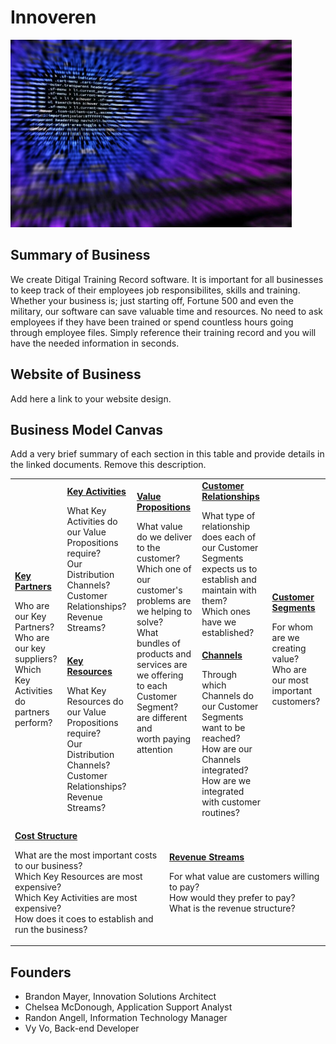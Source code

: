 # Innoveren
<img src="IMG_2149.jpg" alt="Team Image" height="300">

## Summary of Business
We create Ditigal Training Record software. It is important for all businesses to keep track of their employees job responsibilites, skills and training. Whether your business is; just starting off, Fortune 500 and even the military, our software can save valuable time and resources. No need to ask employees if they have been trained or spend countless hours going through employee files. Simply reference their training record and you will have the needed information in seconds.    

## Website of Business
Add here a link to your website design.

## Business Model Canvas
Add a very brief summary of each section in this table and provide details in the linked documents. Remove this description.

<table>
  <tr>
    <td rowspan="2">
      <b><a href="Key_Partners.md">Key Partners</a></b>
      <p>Who are our Key Partners?<br>
      Who are our key suppliers?<br>
      Which Key Activities do partners perform?</p>
    </td>
    <td>
      <b><a href="Key_Activities.md">Key Activities</a></b>
      <p>What Key Activities do our Value Propositions require?<br>
      Our Distribution Channels?<br>
      Customer Relationships?<br>
      Revenue Streams?</p>
    </td>
    <td rowspan="2" colspan="2">
      <b><a href="Value_Propositions.md">Value Propositions</a></b>
      <p>What value do we deliver to the customer?<br>
      Which one of our customer's problems are we helping to solve?<br>
      What bundles of products and services are we offering to each Customer Segment?<br>
      are different and <br>
      worth paying <br>
      attention</p>
      <br><br><br><br><br>
    </td>
    <td>
      <b><a href="Customer_Relationships.md">Customer Relationships</a></b>
      <p>What type of relationship does each of our Customer Segments expects us to establish and maintain with them?<br>
      Which ones have we established?</p>
    </td>
    <td rowspan="2">
      <b><a href="Customer_Segments.md">Customer Segments</a></b>
      <p>For whom are we creating value?<br>
      Who are our most important customers?</p>
    </td>
  </tr>
  <tr>
    <td>
      <b><a href="Key_Resources.md">Key Resources</a></b>
      <p>What Key Resources do our Value Propositions require?<br>
      Our Distribution Channels?<br>
        Customer Relationships?<br>
        Revenue Streams?</p>
    </td>
    <td>
      <b><a href="Channels.md">Channels</a></b>
      <p>Through which Channels do our Customer Segments want to be reached?<br>
      How are our Channels integrated?
      How are we integrated with customer routines?</p>
    </td>
  </tr>
  <tr>
    <td colspan="3">
      <b><a href="Financial_Plan.md">Cost Structure</a></b>
      <p>What are the most important costs to our business?<br>
      Which Key Resources are most expensive?<br>
      Which Key Activities are most expensive?<br>
      How does it coes to establish and run the business?</p>
    </td>
    <td colspan="3">
      <b><a href="Financial_Plan.md">Revenue Streams</a></b>
      <p>For what value are customers willing to pay? <br>
      How would they prefer to pay? <br>
      What is the revenue structure?</p>
    </td>
  </tr>
</table>

## Founders
<!-- Team members -->
* Brandon Mayer, Innovation Solutions Architect
* Chelsea McDonough, Application Support Analyst
* Randon Angell, Information Technology Manager
* Vy Vo, Back-end Developer
